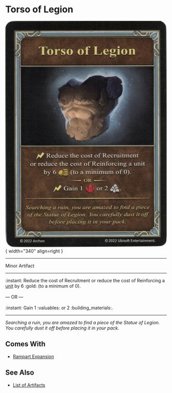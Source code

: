 # Torso of Legion

![Torso of Legion](../assets/artifacts_minor-torso_of_legion.webp){ width="340" align=right }
___
Minor Artifact
___
:instant: Reduce the cost of Recruitment or reduce the cost of Reinforcing a [unit](../units.md) by 6 :gold: (to a minimum of 0).<br><br>— OR —<br><br>:instant: Gain 1 :valuables: or 2 :building_materials:.
___
*Searching a ruin, you are amazed to find a piece of the Statue of Legion. You carefully dust it off before placing it in your pack.*


## Comes With

- [Rampart Expansion](../content.md)


## See Also

- [List of Artifacts](../artifacts.md)
